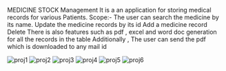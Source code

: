 MEDICINE STOCK Management
It is a an application for storing medical records for various Patients.
Scope:- 
The user can search the medicine by its name.
Update the medicine records by its id
Add a medicine record
Delete
There is also features such as pdf , excel and word doc generation for all the records in the table
Additionally , The user can send the pdf which is downloaded to any mail id

![proj1](https://github.com/user-attachments/assets/81679ec0-57d1-45df-a11c-71d7d937be43)
![proj2](https://github.com/user-attachments/assets/76b9b8e5-5ccf-484d-a786-105a6670375c)
![proj3](https://github.com/user-attachments/assets/f96d2238-8f18-486a-b621-45f6aa98996e)
![proj4](https://github.com/user-attachments/assets/77876ced-252b-4426-abbb-b0286accf023)
![proj5](https://github.com/user-attachments/assets/e2f02ead-8dc9-467a-b3fb-c7abe1fc1db0)
![proj6](https://github.com/user-attachments/assets/bc7479a8-c8f9-4654-9d9f-5b3ec66b14b5)



